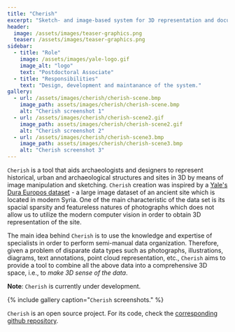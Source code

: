 ```yaml
---
title: "Cherish"
excerpt: "Sketch- and image-based system for 3D representation and documentation of cultural heritage sites"
header:
  image: /assets/images/teaser-graphics.png
  teaser: /assets/images/teaser-graphics.png
sidebar:
  - title: "Role"
    image: /assets/images/yale-logo.gif
    image_alt: "logo"
    text: "Postdoctoral Associate"
  - title: "Responsibilities"
    text: "Design, development and maintanance of the system."
gallery:
  - url: /assets/images/cherish/cherish-scene.bmp
    image_path: assets/images/cherish/cherish-scene.bmp
    alt: "Cherish screenshot 1"
  - url: /assets/images/cherish/cherish-scene2.gif
    image_path: assets/images/cherish/cherish-scene2.gif
    alt: "Cherish screenshot 2"
  - url: /assets/images/cherish/cherish-scene3.bmp
    image_path: assets/images/cherish/cherish-scene3.bmp
    alt: "Cherish screenshot 3"
---
```


`Cherish` is a tool that aids archaeologists and designers to represent historical, urban and archaeological structures and sites in 3D by means of image manipulation and sketching. `Cherish` creation was inspired by a [Yale's Dura Europos dataset](http://media.artgallery.yale.edu/duraeuropos/) - a large image dataset of an ancient site which is located in modern Syria. One of the main characteristic of the data set is its spacial sparsity and featureless natures of photographs which does not allow us to utilize the modern computer vision in order to obtain 3D representation of the site.

The main idea behind `Cherish` is to use the knowledge and expertise of specialists in order to perform semi-manual data organization. Therefore, given a problem of disparate data types such as photographs, illustrations, diagrams, text annotations, point cloud representation, etc., `Cherish` aims to provide a tool to combine all the above data into a comprehensive 3D space, i.e., to *make 3D sense of the data*.

**Note**: `Cherish` is currently under development.

{% include gallery caption="`Cherish` screenshots." %}

`Cherish` is an open source project. For its code, check the [corresponding github repository](https://github.com/vicrucann/cherish).